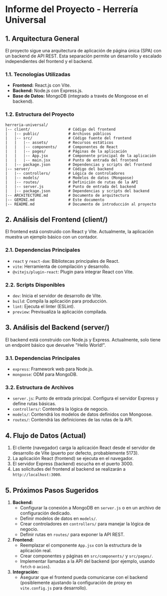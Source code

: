 # Informe del Proyecto - Herrería Universal

## 1. Arquitectura General

El proyecto sigue una arquitectura de aplicación de página única (SPA) con un backend de API REST. Esta separación permite un desarrollo y escalado independientes del frontend y el backend.

### 1.1. Tecnologías Utilizadas

*   **Frontend:** React.js con Vite.
*   **Backend:** Node.js con Express.js.
*   **Base de Datos:** MongoDB (integrado a través de Mongoose en el backend).

### 1.2. Estructura del Proyecto

```
herreria-universal/
|-- client/                 # Código del frontend
|   |-- public/             # Archivos públicos
|   |-- src/                # Código fuente del frontend
|   |   |-- assets/         # Recursos estáticos
|   |   |-- components/     # Componentes de React
|   |   |-- pages/          # Páginas de la aplicación
|   |   |-- App.jsx         # Componente principal de la aplicación
|   |   |-- main.jsx        # Punto de entrada del frontend
|   |-- package.json        # Dependencias y scripts del frontend
|-- server/                 # Código del backend
|   |-- controllers/        # Lógica de controladores
|   |-- models/             # Modelos de datos (Mongoose)
|   |-- routes/             # Definición de rutas de la API
|   |-- server.js           # Punto de entrada del backend
|   |-- package.json        # Dependencias y scripts del backend
|-- ARCHITECTURE.md         # Documento de arquitectura
|-- GEMINI.md               # Este documento
|-- README.md               # Documento de introducción al proyecto
```

## 2. Análisis del Frontend (client/)

El frontend está construido con React y Vite. Actualmente, la aplicación muestra un ejemplo básico con un contador.

### 2.1. Dependencias Principales

*   `react` y `react-dom`: Bibliotecas principales de React.
*   `vite`: Herramienta de compilación y desarrollo.
*   `@vitejs/plugin-react`: Plugin para integrar React con Vite.

### 2.2. Scripts Disponibles

*   `dev`: Inicia el servidor de desarrollo de Vite.
*   `build`: Compila la aplicación para producción.
*   `lint`: Ejecuta el linter (ESLint).
*   `preview`: Previsualiza la aplicación compilada.

## 3. Análisis del Backend (server/)

El backend está construido con Node.js y Express. Actualmente, solo tiene un endpoint básico que devuelve "Hello World!".

### 3.1. Dependencias Principales

*   `express`: Framework web para Node.js.
*   `mongoose`: ODM para MongoDB.

### 3.2. Estructura de Archivos

*   `server.js`: Punto de entrada principal. Configura el servidor Express y define rutas básicas.
*   `controllers/`: Contendrá la lógica de negocio.
*   `models/`: Contendrá los modelos de datos definidos con Mongoose.
*   `routes/`: Contendrá las definiciones de las rutas de la API.

## 4. Flujo de Datos (Actual)

1.  El cliente (navegador) carga la aplicación React desde el servidor de desarrollo de Vite (puerto por defecto, probablemente 5173).
2.  La aplicación React (frontend) se ejecuta en el navegador.
3.  El servidor Express (backend) escucha en el puerto 3000.
4.  Las solicitudes del frontend al backend se realizarán a `http://localhost:3000`.

## 5. Próximos Pasos Sugeridos

1.  **Backend:**
    *   Configurar la conexión a MongoDB en `server.js` o en un archivo de configuración dedicado.
    *   Definir modelos de datos en `models/`.
    *   Crear controladores en `controllers/` para manejar la lógica de negocio.
    *   Definir rutas en `routes/` para exponer la API REST.
2.  **Frontend:**
    *   Reemplazar el componente `App.jsx` con la estructura de la aplicación real.
    *   Crear componentes y páginas en `src/components/` y `src/pages/`.
    *   Implementar llamadas a la API del backend (por ejemplo, usando `fetch` o `axios`).
3.  **Integración:**
    *   Asegurar que el frontend pueda comunicarse con el backend (posiblemente ajustando la configuración de proxy en `vite.config.js` para desarrollo).
